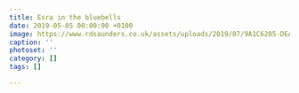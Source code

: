 ```yaml
---
title: Esra in the bluebells
date: 2019-05-05 00:00:00 +0100
image: https://www.rdsaunders.co.uk/assets/uploads/2019/07/9A1C6205-DEA3-4A21-BA5B-39383DD5FCDA.jpeg
caption: ''
photoset: ''
category: []
tags: []

---
```

